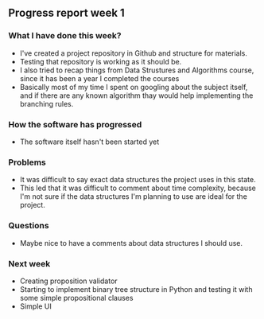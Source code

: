 ## Progress report week 1

### What I have done this week?
  - I've created a project repository in Github and structure for materials.
  - Testing that repository is working as it should be.
  - I also tried to recap things from Data Strustures and Algorithms course, since it has been a year I completed the courses
  - Basically most of my time I spent on googling about the subject itself, and if there are any known algorithm thay would help implementing the branching rules.

### How the software has progressed 
  - The software itself hasn't been started yet

### Problems
  - It was difficult to say exact data structures the project uses in this state. 
  - This led that it was difficult to comment about time complexity, because I'm not sure if the data structures I'm planning to use are ideal for the project.

### Questions
  - Maybe nice to have a comments about data structures I should use.

### Next week
  - Creating proposition validator
  - Starting to implement binary tree structure in Python and testing it with some simple propositional clauses
  - Simple UI
